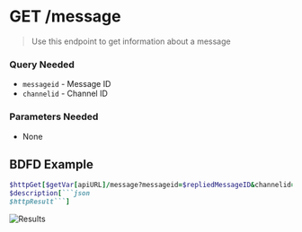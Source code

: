 # GET /message
> Use this endpoint to get information about a message

### Query Needed
* `messageid` - Message ID
* `channelid` - Channel ID
### Parameters Needed
* None


## BDFD Example
````ruby
$httpGet[$getVar[apiURL]/message?messageid=$repliedMessageID&channelid=$channelID]
$description[```json
$httpResult```]
````
![Results](https://media.discordapp.net/attachments/1065186079562534932/1072828646185766912/IMG_20230208_160732.jpg)